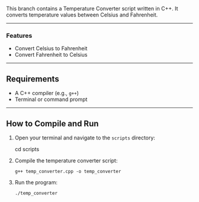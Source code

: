 This branch contains a Temperature Converter script written in C++. It converts temperature values between Celsius and Fahrenheit. 

---



###  Features

- Convert Celsius to Fahrenheit
- Convert Fahrenheit to Celsius

---

##  Requirements

- A C++ compiler (e.g., `g++`)
- Terminal or command prompt

---

##  How to Compile and Run

1. Open your terminal and navigate to the `scripts` directory:
   
   cd scripts

2. Compile the temperature converter script:

       g++ temp_converter.cpp -o temp_converter

3. Run the program:

       ./temp_converter
